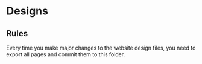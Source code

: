 # Designs

## Rules

Every time you make major changes to the website design files, you need to export all pages and commit them to this folder.

